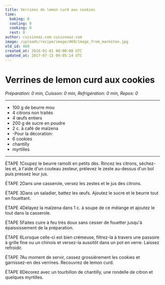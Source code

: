```yaml
---
title: Verrines de lemon curd aux cookies
time:
  baking: 0
  cooling: 0
  cooking: 0
  rest: 0
author: cuisineaz.com cuisineaz.com
image: /uploads/recipe/image/469/image_from_marmiton.jpg
old_id: 469
created_at: 2016-01-01 00:00:00 UTC
updated_at: 2017-07-15 09:05:14 UTC
---
```


# Verrines de lemon curd aux cookies

_Préparation: 0 min, Cuisson: 0 min, Refrigération: 0 min, Repos: 0_

---

- 100 g de beurre mou
- 4 citrons non traités
- 4 œufs entiers
- 200 g de sucre en poudre
- 2 c. à café de maïzena
- -Pour la décoration:
- 6 cookies
- chantilly
- myrtilles

---

ÉTAPE 1Coupez le beurre ramolli en petits dès. Rincez les citrons, séchez-les et, à l'aide d'un couteau zesteur, prélevez le zeste au-dessus d'un bol puis pressez leur jus.

ÉTAPE 2Dans une casserole, versez les zestes et le jus des citrons.

ÉTAPE 3Dans un saladier, battez les œufs. Ajoutez le sucre et le beurre tout en fouettant.

ÉTAPE 4Délayez la maïzena dans 1 c. à soupe de ce mélange et ajoutez le tout dans la casserole.

ÉTAPE 5Faites cuire à feu très doux sans cesser de fouetter jusqu'à épaississement de la préparation.

ÉTAPE 6Lorsque celle-ci est bien crémeuse, filtrez-la à travers une passoire à grille fine ou un chinois et versez-la aussitôt dans un pot en verre. Laissez refroidir.

ÉTAPE 7Au moment de servir, cassez grossièrement les cookies et garnissez-en des verrines. Recouvrez de lemon curd.

ÉTAPE 8Décorez avec un tourbillon de chantilly, une rondelle de citron et quelques myrtilles.
